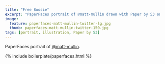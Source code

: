 ```yaml
---
title: "Free Boosie"
excerpt: "PaperFaces portrait of @matt-mullin drawn with Paper by 53 on an iPad."
image: 
  feature: paperfaces-matt-mullin-twitter-lg.jpg
  thumb: paperfaces-matt-mullin-twitter-150.jpg
tags: [portrait, illustration, Paper by 53]
---
```


PaperFaces portrait of [@matt-mullin](http://twitter.com/matt-mullin).

{% include boilerplate/paperfaces.html %}